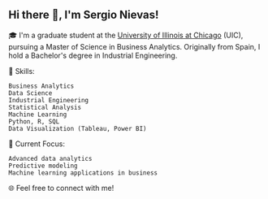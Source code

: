 ## Hi there 👋, I'm Sergio Nievas!

🎓 I'm a graduate student at the [University of Illinois at Chicago](https://www.uic.edu/) (UIC), pursuing a Master of Science in Business Analytics. 
Originally from Spain, I hold a Bachelor's degree in Industrial Engineering.


🔧 Skills:

    Business Analytics
    Data Science
    Industrial Engineering
    Statistical Analysis
    Machine Learning
    Python, R, SQL
    Data Visualization (Tableau, Power BI)

💼 Current Focus:

    Advanced data analytics
    Predictive modeling
    Machine learning applications in business

🌐 Feel free to connect with me!


<!--
**SNiev2001/SNiev2001** is a ✨ _special_ ✨ repository because its `README.md` (this file) appears on your GitHub profile.

Here are some ideas to get you started:

- 🔭 I’m currently working on ...
- 🌱 I’m currently learning ...
- 👯 I’m looking to collaborate on ...
- 🤔 I’m looking for help with ...
- 💬 Ask me about ...
- 📫 How to reach me: ...
- 😄 Pronouns: ...
- ⚡ Fun fact: ...
-->
